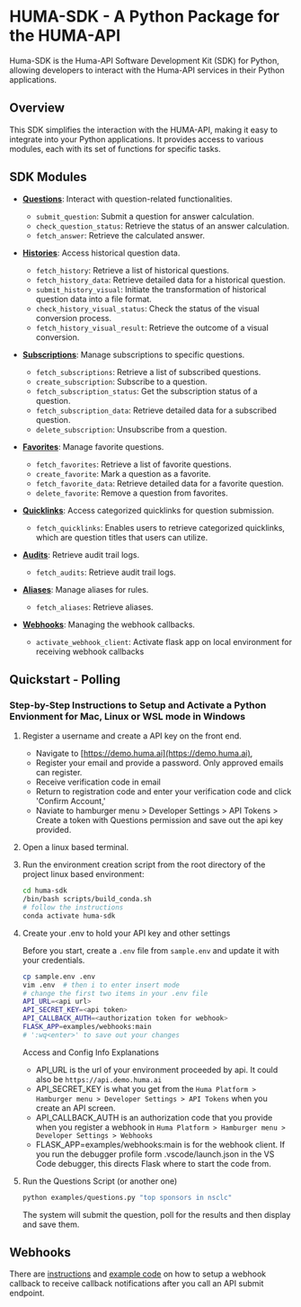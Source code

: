 # HUMA-SDK - A Python Package for the HUMA-API

Huma-SDK is the Huma-API Software Development Kit (SDK) for Python, allowing developers to interact with the Huma-API services in their Python applications.

## Overview

This SDK simplifies the interaction with the HUMA-API, making it easy to integrate into your Python applications. It provides access to various modules, each with its set of functions for specific tasks.

## SDK Modules

- [**Questions**](docs/questions.md): Interact with question-related functionalities.
  - `submit_question`: Submit a question for answer calculation.
  - `check_question_status`: Retrieve the status of an answer calculation.
  - `fetch_answer`: Retrieve the calculated answer.

- [**Histories**](docs/histories.md): Access historical question data.
  - `fetch_history`: Retrieve a list of historical questions.
  - `fetch_history_data`: Retrieve detailed data for a historical question.
  - `submit_history_visual`: Initiate the transformation of historical question data into a file format.
  - `check_history_visual_status`: Check the status of the visual conversion process.
  - `fetch_history_visual_result`: Retrieve the outcome of a visual conversion.

- [**Subscriptions**](docs/subscriptions.md): Manage subscriptions to specific questions.
  - `fetch_subscriptions`: Retrieve a list of subscribed questions.
  - `create_subscription`: Subscribe to a question.
  - `fetch_subscription_status`: Get the subscription status of a question.
  - `fetch_subscription_data`: Retrieve detailed data for a subscribed question.
  - `delete_subscription`: Unsubscribe from a question.

- [**Favorites**](docs/favorites.md): Manage favorite questions.
  - `fetch_favorites`: Retrieve a list of favorite questions.
  - `create_favorite`: Mark a question as a favorite.
  - `fetch_favorite_data`: Retrieve detailed data for a favorite question.
  - `delete_favorite`: Remove a question from favorites.

- [**Quicklinks**](docs/quicklinks.md): Access categorized quicklinks for question submission.
  - `fetch_quicklinks`: Enables users to retrieve categorized quicklinks, which are question titles that users can utilize.

- [**Audits**](docs/audits.md): Retrieve audit trail logs.
  - `fetch_audits`: Retrieve audit trail logs.

- [**Aliases**](docs/aliases.md): Manage aliases for rules.
  - `fetch_aliases`: Retrieve aliases.

- [**Webhooks**](docs/webhooks.md): Managing the webhook callbacks.
  - `activate_webhook_client`: Activate flask app on local environment for receiving webhook callbacks

## Quickstart - Polling

### Step-by-Step Instructions to Setup and Activate a Python Envionment for Mac, Linux or WSL mode in Windows

1. Register a username and create a API key on the front end.  
    - Navigate to [https://demo.huma.ai](https://demo.huma.ai),
    - Register your email and provide a password.  Only approved emails can register.
    - Receive verification code in email
    - Return to registration code and enter your verification code and click 'Confirm Account,'
    - Naviate to hamburger menu > Developer Settings > API Tokens > Create a token with Questions permission and save out the api key provided.

2. Open a linux based terminal.

3. Run the environment creation script from the root directory of the project linux based environment:

    ```bash
    cd huma-sdk
    /bin/bash scripts/build_conda.sh
    # follow the instructions
    conda activate huma-sdk
    ```

4. Create your .env to hold your API key and other settings

    Before you start, create a `.env` file from `sample.env` and update it with your credentials.

    ```bash
    cp sample.env .env
    vim .env  # then i to enter insert mode
    # change the first two items in your .env file
    API_URL=<api url>
    API_SECRET_KEY=<api token>
    API_CALLBACK_AUTH=<authorization token for webhook>
    FLASK_APP=examples/webhooks:main
    # ':wq<enter>' to save out your changes
    ```

      Access and Config Info Explanations

      - API_URL is the url of your environment proceeded by api.  It could also be `https://api.demo.huma.ai`
      - API_SECRET_KEY is what you get from the `Huma Platform > Hamburger menu > Developer Settings > API Tokens` when you create an API screen.
      - API_CALLBACK_AUTH is an authorization code that you provide when you register a webhook in `Huma Platform > Hamburger menu > Developer Settings > Webhooks`
      - FLASK_APP=examples/webhooks:main is for the webhook client.  If you run the debugger profile form .vscode/launch.json in the VS Code debugger, this directs Flask where to start the code from.

5. Run the Questions Script (or another one)

    ```bash
    python examples/questions.py "top sponsors in nsclc"
    ```

    The system will submit the question, poll for the results and then display and save them.

## Webhooks

There are [instructions](docs/webhooks.md) and [example code](examples/webhooks.py) on how to setup a webhook callback to receive callback notifications after you call an API submit endpoint.
